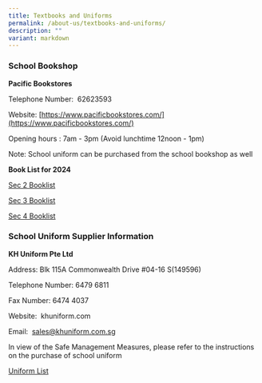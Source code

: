 ```yaml
---
title: Textbooks and Uniforms
permalink: /about-us/textbooks-and-uniforms/
description: ""
variant: markdown
---
```

### School Bookshop

**Pacific Bookstores**

Telephone Number:   62623593

Website: [https://www.pacificbookstores.com/](https://www.pacificbookstores.com/)

Opening hours : 7am - 3pm (Avoid lunchtime 12noon - 1pm)

Note: School uniform can be purchased from the school bookshop as well

  
**Book List for 2024**

[Sec 2 Booklist](/files/About%20Us/BookList/2024_Sec_2_Booklist.pdf)

[Sec 3 Booklist](/files/About%20Us/BookList/2024_Sec_3_Booklist.pdf)
  
[Sec 4 Booklist](/files/About%20Us/BookList/2024_Sec_4_Booklist.pdf)
  

  

### School Uniform Supplier Information
  

**KH Uniform Pte Ltd**

Address: Blk 115A Commonwealth Drive #04-16 S(149596) 

Telephone Number: 6479 6811 

Fax Number: 6474 4037

Website:  khuniform.com

Email:  sales@khuniform.com.sg

  

In view of the Safe Management Measures, please refer to the instructions on the purchase of school uniform  

[Uniform List](/files/Instructions%20for%20Purchase%20of%20School%20Uniform.pdf)